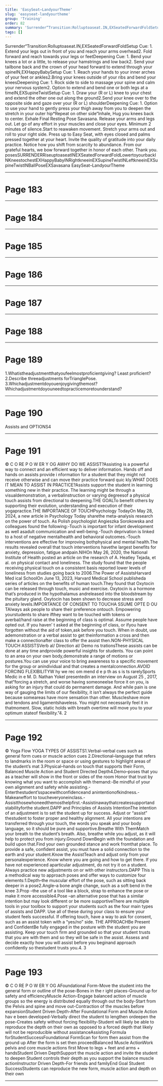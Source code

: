 ```yaml
---
title: 'EasySeat–LandyourTheme'
slug: 'easyseat-landyourtheme'
group: 'Training'
order: 82
summary: 'Surrender“Transition:Rolluptoaseat.IN,EXSeatedForwardFoldSetup Cue: 1. Extend your legs out in front of you and reach your arms overhead2. Fold forward and reach towards your legs '
tags: []
---
```


Surrender“Transition:Rolluptoaseat.IN,EXSeatedForwardFoldSetup Cue: 1. Extend your legs out in front of you and reach your arms overhead2. Fold forward and reach towards your legs or feetDeepening Cue: 1. Bend your knees a lot or a little, to release your hamstrings and low back2. Send your tailbone back and the crown of your head forward to extend through your spineIN,EXHappyBabySetup Cue: 1. Reach your hands to your inner arches of your feet or ankles2.Bring your knees outside of your ribs and bend your kneesDeepening Cue: 1. Rock side to side to massage your spine and calm your nervous system2. Option to extend and bend one or both legs at a timeIN,EXSupineTwistSetup Cue: 1. Draw your (R or L) knee to your chest and extend the other one out along the ground2.Send your knee over to the opposite side and gaze over your (R or L) shoulderDeepening Cue: 1. Option to use your hand to gently press your thigh away from you to deepen the stretch in your outer hip*Repeat on other side“Inhale, Hug you knees back to center. Exhale Final Resting Pose Savasana. Release your arms and legs out. Let go of any effort in your muscles and close your eyes. Minimum 2 minutes of silence.Start to reawaken movement. Stretch your arms out and roll to your right side. Press up to Easy Seat, with eyes closed and palms pressed together at your heart. Invite the quality of gratitude into your daily practice. Notice how you shift from scarcity to abundance. From our grateful hearts, we bow forward together in honor of each other. Thank you. posesSURRENDERRiseuptoaseatINEXSeatedForwardFoldLowertoyourbackINKneestochestEXHappyBabyINRightkneeinEXSupineTwistINLeftkneeinEXSupineTwistINBallPoseEXSavasana
EasySeat–LandyourTheme

---

# Page 183

---

# Page 184

---

# Page 185

---

# Page 186

---

# Page 187

---

# Page 188

---

# Page 189

1.Whatistheadjustmentthatyoufeelmostproficientgiving? Least proficient? 2.Describe threeadjustments forTrianglePose. 3.Whichadjustmentdoyouenjoygivingthemost?Whichadjustmentdoyouneedtopracticemoretounderstand?

---

# Page 190

Assists and OPTIONS4

---

# Page 191

© C O RE P O W ER Y OG AWHY DO WE ASSIST?Assisting is a powerful way to connect and an efficient way to deliver information. Hands off and hands on assists provide i nformation for a student that they might not receive otherwise and can move their practice forward quic kly.WHAT DOES IT MEAN TO ASSIST IN PRACTICE?Assists support the student in learning something new in their practice. The learning might be through a visualdemonstration, a verbalinstruction or varying degreesof a physical touch assists from directional to deepening.THE GOALTo benefit others by supporting their evolution, understanding and execution of their yogapractice.THE IMPORTANCE OF TOUCHPsychology TodayOn May 28, 2024, a new article in Psychology Today sharethe meta-analysis research on the power of touch. As Polish psychologist Angieszka Sorokowska and colleagues found the following:-Touch is important for infant development as well asadult communication and well-being.-Touch deprivation is linked to a host of negative mentalhealth and behavioral outcomes.-Touch interventions are effective for improving bothphysical and mental health.The results revealed overall that touch interventions havethe largest benefits for anxiety, depression, fatigue andpain.NIHOn May 26, 2020, the National Institute of Health posted an article on the research of A. Heatley Tejada, et al. on physical contact and loneliness. The study found that the people receiving physical touch on a consistent basis reported lower levels of loneliness from studies going back to 2006.The Power of AssistsHarvard Med ical SchoolOn June 13, 2023, Harvard Medical School publisheda series of articles on the benefits of human touch.They found that Oxytocin can be released through touch, music and exercise. Oxytocin is a hormone that’s produced in the hypothalamus andreleased into the bloodstream by the pituitary gland. Oxytocin has been shown to decrease stress and anxiety levels.IMPORTANCE OF CONSENT TO TOUCHA SSUME OPTE D OU TAlways ask people to share their preference ontouch. Empowering yourstudents to share ifthey want to be touched with tokens or averbal/hand raise at the beginning of class is optimal. Assume people have opted out. If you haven’ t asked at the beginning of class, or ifyou have forgotten without the aid of token,ask before you touch. When in doubt, use ademonstration or a verbal assist to get theinformation a cross and then make a connectionafter class to offer the assist then.NON-PHYSICAL TOUCH ASSISTSVerb al/ Direction al/ Demo ns trationsThese assists can be done at any time andprovide powerful insights for students. You can point to an area on your own body,demonstrate a range of motions or postures.You can use your voice to bring awareness to a specific movement for the group or anindividual and that creates a mentalconnection.AVOID FORCING FLEXIBILITYW hy we rec om mend d e p th as s is ts rarelySports Medic in e M. D. Nathan Yokel presentedin an interview on August 25 , 2017, that“forcing a stretch, and worse having someoneelse force it on you, is asking for an injury that could do permanent damage. And while pain is one way of gauging the limits of our flexibility, it isn’t always the perfect guide because someareas have more sensation than other. Muscleshave more and tendons and ligamentshaveless. You might not necessarily feel it in thatmoment. Slow, static holds with breath overtime will move you to your optimum stateof flexibility.”4. 2

---

# Page 192

© Yoga Flow YOGA TYPES OF ASSISTS1.Verbal–verbal cues such as general form cues or muscle action cues 2.Directional–language that refers to landmarks in the room or space or using gestures to highlight areas of the student’s mat 3.Physical–hands on touch that supports their Form, Balanced Muscle Action and Student Directed Depth4.Demo–poses that you as a teacher will show in the front or sides of the room Honor that trust by knowing what you want to accomplish with themand:-Be mindful of your own alignment and safety while assisting.-Enterthestudent’sspacewithconfidenceand anintentionofkindness.-Makeaneffort to toucheveryoneinclass.-Assistthosewhoneedthemosthelpfirst.-Assistinawaythatcreatessupportand stabilityforthe student.DAPP and Principles of Assists
IntentionThe intention of an adjustment is to set the student up for success. Adjust or “assist” thestudent to foster proper and healthy alignment. All your intentions are transferred through your touch, the words you speak and your body language, so it should be pure and supportive.Breathe With ThemMatch your breath to the student’s breath. Also, breathe while you adjust, as it will help to protect you from injury.Ground DownBegin with the foundation and build upon that.Find your own grounded stance and work fromthat place. To provide a safe, confident assist, you must have a solid connection to the earth and your student.Know the AssistTeach and adjust only from your personalexperience. Know where you are going and how to get there. If you have not experienced aparticular adjustment, do not try it on a student. Always practice new adjustments on or with other instructors.DAPP This is a methodical way to approach poses and offer ways to customize four elements:1.Depth–the muscular effort of the pose, such as sitting back deeper in a pose2.Angle–a bone angle change, such as a soft bend in the knee 3.Prop –the use of a tool like a block, strap to enhance the pose or make it more accessible4.Pose –an alternative pose that has a similar intention but may look different or be more supportiveThere are multiple tools in your toolbox to support your students such as the four main types of assists and DAPP. Use all of these during your class to ensure your student feels successful. If offering touch, have a way to ask for consent, such as an assist token with a “yes/no” side.
THE APPROACHBe Present and ConfidentBe fully engaged in the posture with the student you are assisting. Keep your touch firm and grounded so that your student trusts that you are with them and so they will be safe in the assist. Assess and decide exactly how you will assist before you beginand approach confidently so thestudent trusts you.4. 3

---

# Page 193

© C O RE P O W ER Y OG AFoundational Form-Move the student into the general form or outline of the pose-Bones in the r ight places-Ground up for safety and efficiencyMuscle Action-Engage balanced action of muscle groups so the energy is distributed equally through out the body-Start from the Pelvis and spine and move out-Contraction of the muscles before expansionStudent Driven Depth-After Foundational Form and Muscle Action hav e been developed-Verbally direct the student to lengthen ordeepen the pose-Creates safety without forcing flexibility-Student will likely be able to reproduce the depth on their own as opposed to a forced depth that likely will not be reproducible without assistanceAssisting Formula forStudentSuccessFoundational FormScan for form then assist from the ground up After the form is set then proceedBalanced Muscle ActionWork pelvis and core muscle actions first Move to legs + feet and arms + handsStudent Driven DepthSupport the muscle action and invite the student to deepen Student controls their depth as you support the balance muscle actionInstructor Driven Depth-For friends and familyEnd Goal Student SuccessStudents can reproduce the new form, muscle action and depth on their own

---
